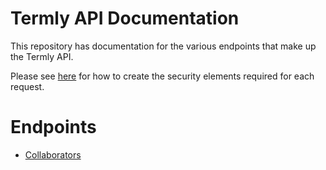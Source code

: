 # Termly API Documentation

This repository has documentation for the various endpoints that make up the Termly API. 

Please see [here](security.md) for how to create the security elements required for each request.

# Endpoints

* [Collaborators](collaborators.md)
